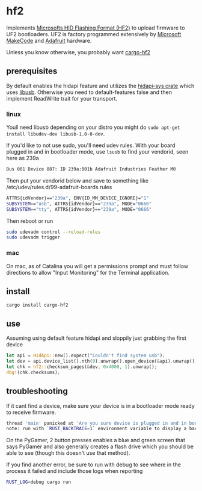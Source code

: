 # hf2

Implements [Microsofts HID Flashing Format (HF2)](https://github.com/microsoft/uf2/blob/86e101e3a282553756161fe12206c7a609975e70/hf2.md) to upload firmware to UF2 bootloaders. UF2 is factory programmed extensively by [Microsoft MakeCode](https://www.microsoft.com/en-us/makecode) and [Adafruit](https://www.adafruit.com) hardware.

Unless you know otherwise, you probably want [cargo-hf2](https://github.com/jacobrosenthal/hf2-rs)

## prerequisites

By default enables the hidapi feature and utilizes the [hidapi-sys crate](https://crates.io/crates/hidapi) which uses [libusb](https://github.com/libusb/hidapi). Otherwise you need to default-features false and then implement ReadWrite trait for your transport.

### linux

Youll need libusb depending on your distro you might do `sudo apt-get install libudev-dev libusb-1.0-0-dev`.

If you'd like to not use sudo, you'll need udev rules. With your board plugged in and in bootloader mode, use `lsusb` to find your vendorid, seen here as 239a

```bash
Bus 001 Device 087: ID 239a:001b Adafruit Industries Feather M0
```

Then put your vendorid below and save to something like /etc/udev/rules.d/99-adafruit-boards.rules

```bash
ATTRS{idVendor}=="239a", ENV{ID_MM_DEVICE_IGNORE}="1"
SUBSYSTEM=="usb", ATTRS{idVendor}=="239a", MODE="0666"
SUBSYSTEM=="tty", ATTRS{idVendor}=="239a", MODE="0666"
```

Then reboot or run

```bash
sudo udevadm control --reload-rules
sudo udevadm trigger
```

### mac

On mac, as of Catalina you will get a permissions prompt and must follow directions to allow "Input Monitoring" for the Terminal application.

## install

`cargo install cargo-hf2`

## use

Assuming using default feature hidapi and sloppily just grabbing the first device

```rust
let api = HidApi::new().expect("Couldn't find system usb");
let dev = api.device_list().nth(0).unwrap().open_device(&api).unwrap();
let chk = hf2::checksum_pages(&dev, 0x4000, 1).unwrap();
dbg!(chk.checksums);
```

## troubleshooting

If it cant find a device, make sure your device is in a bootloader mode ready to receive firmware.

```bash
thread 'main' panicked at 'Are you sure device is plugged in and in bootloader mode?: OpenHidDeviceError', src/libcore/result.rs:1165:5
note: run with `RUST_BACKTRACE=1` environment variable to display a backtrace.
```

On the PyGamer, 2 button presses enables a blue and green screen that says PyGamer and also generally creates a flash drive which you should be able to see (though this doesn't use that method).

If you find another error, be sure to run with debug to see where in the process it failed and include those logs when reporting

```bash
RUST_LOG=debug cargo run
```
